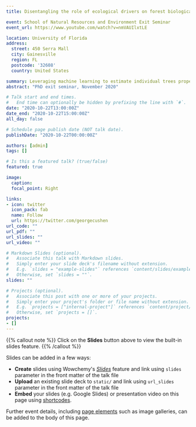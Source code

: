 ```yaml
---
title: Disentangling the role of ecological drivers on forest biological dimensions

event: School of Natural Resources and Environment Exit Seminar
event_url: https://www.youtube.com/watch?v=nmVAUIlxtLE

location: University of Florida
address:
  street: 450 Serra Mall
  city: Gainesville
  region: FL
  postcode: '32608'
  country: United States

summary: Leveraging machine learning to estimate individual trees properties  at scale from field and airborne imagery.
abstract: "PhD exit seminar, November 2020"

# Talk start and end times.
#   End time can optionally be hidden by prefixing the line with `#`.
date: "2020-10-22T13:00:00Z"
date_end: "2020-10-22T15:00:00Z"
all_day: false

# Schedule page publish date (NOT talk date).
publishDate: "2020-10-22T00:00:00Z"

authors: [admin]
tags: []

# Is this a featured talk? (true/false)
featured: true

image:
  caption: 
  focal_point: Right

links:
- icon: twitter
  icon_pack: fab
  name: Follow
  url: https://twitter.com/georgecushen
url_code: ""
url_pdf: ""
url_slides: ""
url_video: ""

# Markdown Slides (optional).
#   Associate this talk with Markdown slides.
#   Simply enter your slide deck's filename without extension.
#   E.g. `slides = "example-slides"` references `content/slides/example-slides.md`.
#   Otherwise, set `slides = ""`.
slides: ""

# Projects (optional).
#   Associate this post with one or more of your projects.
#   Simply enter your project's folder or file name without extension.
#   E.g. `projects = ["internal-project"]` references `content/project/deep-learning/index.md`.
#   Otherwise, set `projects = []`.
projects:
- []
---
```


{{% callout note %}}
Click on the **Slides** button above to view the built-in slides feature.
{{% /callout %}}

Slides can be added in a few ways:

- **Create** slides using Wowchemy's [*Slides*](https://wowchemy.com/docs/managing-content/#create-slides) feature and link using `slides` parameter in the front matter of the talk file
- **Upload** an existing slide deck to `static/` and link using `url_slides` parameter in the front matter of the talk file
- **Embed** your slides (e.g. Google Slides) or presentation video on this page using [shortcodes](https://wowchemy.com/docs/writing-markdown-latex/).

Further event details, including [page elements](https://wowchemy.com/docs/writing-markdown-latex/) such as image galleries, can be added to the body of this page.
